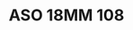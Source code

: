 ---
title: ASO 18MM 108
date: 
draft: false

# descripcion
description : Anillo de plata 925.

materials: Plata 925

color: 

dimensions: 18mm diámetro

code: 05-23-1497

type: "Anillos"

categories: []

price: $10.680,00

price_eftvo: $9.080,00

# Images
# first image will be shown in the product page
images:
  # - image: "images/path_to_image"
  # La ubicacion de las imagenes es imagenes/Anillos/Anillos.Solo Plata/05-23-1497-aso-18mm-108
  - image: "./images/anillos/solo_plata/05-23-1497-aso-18mm-108_a.jpg"
  - image: "./images/anillos/solo_plata/05-23-1497-aso-18mm-108_b.jpg"
---